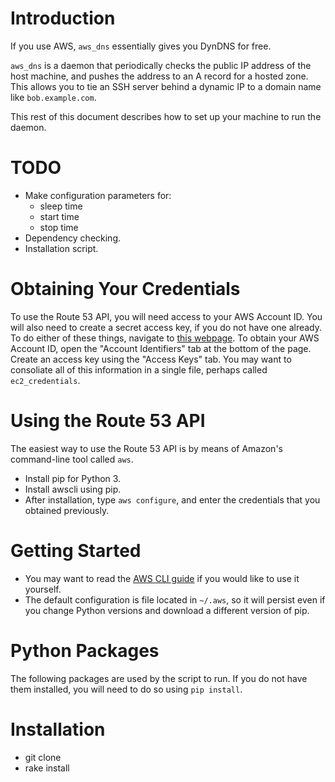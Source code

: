 <!--
  ** File Name:	README.md
  ** Author:	Aditya Ramesh
  ** Date:	01/09/2014
  ** Contact:	_@adityaramesh.com
-->

# Introduction

If you use AWS, `aws_dns` essentially gives you DynDNS for free.

`aws_dns` is a daemon that periodically checks the public IP address of the host
machine, and pushes the address to an A record for a hosted zone. This allows
you to tie an SSH server behind a dynamic IP to a domain name like
`bob.example.com`.

This rest of this document describes how to set up your machine to run the
daemon.

# TODO

  - Make configuration parameters for:
    - sleep time
    - start time
    - stop time
  - Dependency checking.
  - Installation script.

# Obtaining Your Credentials

To use the Route 53 API, you will need access to your AWS Account ID. You will
also need to create a secret access key, if you do not have one already. To do
either of these things, navigate to [this webpage][security_credentials]. To
obtain your AWS Account ID, open the "Account Identifiers" tab at the bottom of
the page. Create an access key using the "Access Keys" tab. You may want to
consoliate all of this information in a single file, perhaps called
`ec2_credentials`.

# Using the Route 53 API

The easiest way to use the Route 53 API is by means of Amazon's command-line
tool called `aws`.

- Install pip for Python 3.
- Install awscli using pip.
- After installation, type `aws configure`, and enter the credentials that you
obtained previously.

# Getting Started

- You may want to read the [AWS CLI guide][aws_cli] if you would like to use it
  yourself.
- The default configuration is file located in `~/.aws`, so it will persist even
if you change Python versions and download a different version of pip.

# Python Packages

The following packages are used by the script to run. If you do not have them
installed, you will need to do so using `pip install`.

# Installation

- git clone
- rake install

[security_credentials]:
https://console.aws.amazon.com/iam/home?#security_credential
"IAM Management Console"

[aws_cli]:
http://docs.aws.amazon.com/cli/latest/userguide/cli-chap-welcome.html
"AWS CLI"
